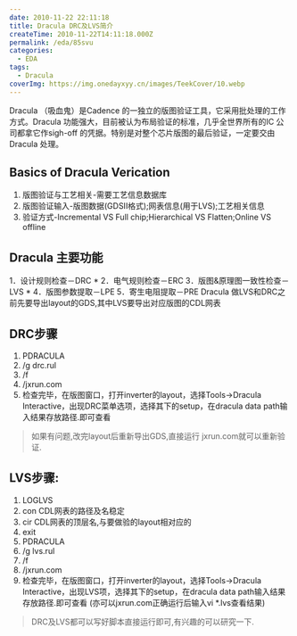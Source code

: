 ```yaml
---
date: 2010-11-22 22:11:18
title: Dracula DRC及LVS简介
createTime: 2010-11-22T14:11:18.000Z
permalink: /eda/85svu
categories:
  - EDA
tags:
  - Dracula
coverImg: https://img.onedayxyy.cn/images/TeekCover/10.webp
---
```


Dracula （吸血鬼）是Cadence 的一独立的版图验证工具，它采用批处理的工作方式。Dracula 功能强大，目前被认为布局验证的标准，几乎全世界所有的IC 公司都拿它作sigh-off 的凭据。特别是对整个芯片版图的最后验证，一定要交由Dracula 处理。 

##  Basics of Dracula Verication
1. 版图验证与工艺相关-需要工艺信息数据库 
2. 版图验证输入-版图数据(GDSII格式);网表信息(用于LVS);工艺相关信息 
3. 验证方式-Incremental VS Full chip;Hierarchical VS Flatten;Online VS offline 

## Dracula 主要功能
1．设计规则检查－DRC * 
2．电气规则检查－ERC 
3．版图&原理图一致性检查－LVS * 
4．版图参数提取－LPE 
5．寄生电阻提取－PRE Dracula 做LVS和DRC之前先要导出layout的GDS,其中LVS要导出对应版图的CDL网表 

## DRC步骤
1. PDRACULA
2. /g drc.rul
3. /f
4. /jxrun.com
5. 检查完毕，在版图窗口，打开inverter的layout，选择Tools->Dracula Interactive，出现DRC菜单选项，选择其下的setup，在dracula data path输入结果存放路径.即可查看

> 如果有问题,改完layout后重新导出GDS,直接运行 jxrun.com就可以重新验证.

## LVS步骤:
1. LOGLVS
2. con CDL网表的路径及名稳定
3. cir CDL网表的顶层名,与要做验的layout相对应的
4. exit
5. PDRACULA
6. /g lvs.rul
7. /f
8. /jxrun.com
9. 检查完毕，在版图窗口，打开inverter的layout，选择Tools->Dracula Interactive，出现LVS项，选择其下的setup，在dracula data path输入结果存放路径.即可查看 (亦可以jxrun.com正确运行后输入vi \*.lvs查看结果)

> DRC及LVS都可以写好脚本直接运行即可,有兴趣的可以研究一下.
